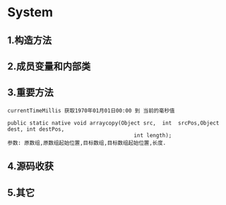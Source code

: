 # 	System

## 1.构造方法

## 2.成员变量和内部类

## 3.重要方法

```
currentTimeMillis 获取1970年01月01日00:00 到 当前的毫秒值
```

```
public static native void arraycopy(Object src,  int  srcPos,Object dest, int destPos,
                                        int length);
参数: 原数组,原数组起始位置,目标数组,目标数组起始位置,长度.
```



## 4.源码收获

## 5.其它